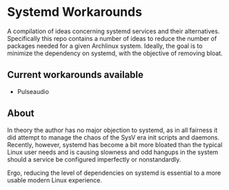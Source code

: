 # Systemd Workarounds

A compilation of ideas concerning systemd services and their alternatives.
Specifically this repo contains a number of ideas to reduce the number of
packages needed for a given Archlinux system. Ideally, the goal is to
minimize the dependency on systemd, with the objective of removing bloat.

## Current workarounds available

* Pulseaudio

## About

In theory the author has no major objection to systemd, as in all fairness
it did attempt to manage the chaos of the SysV era init scripts and
daemons. Recently, however, systemd has become a bit more bloated than the
typical Linux user needs and is causing slowness and odd hangups in the
system should a service be configured imperfectly or nonstandardly.

Ergo, reducing the level of dependencies on systemd is essential to a more
usable modern Linux experience.
